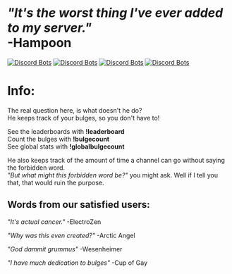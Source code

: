 _"It's the worst thing I've ever added to my server."_  
-Hampoon
=======

[![Discord Bots](https://top.gg/api/widget/status/517201738646945803.svg)](https://top.gg/bot/517201738646945803)
[![Discord Bots](https://top.gg/api/widget/servers/517201738646945803.svg)](https://top.gg/bot/517201738646945803)
[![Discord Bots](https://top.gg/api/widget/lib/517201738646945803.svg)](https://top.gg/bot/517201738646945803)
[![Discord Bots](https://top.gg/api/widget/owner/517201738646945803.svg)](https://top.gg/bot/517201738646945803)


# Info:
The real question here, is what doesn't he do?  
He keeps track of your bulges, so you don't have to!

See the leaderboards with **!leaderboard**  
Count the bulges with **!bulgecount**  
See global stats with **!globalbulgecount**

He also keeps track of the amount of time a channel can go without saying the forbidden word.  
_"But what might this forbidden word be?"_ you might ask. Well if I tell you that, that would ruin the purpose.

## Words from our satisfied users:

_"It's actual cancer."_
-ElectroZen

_"Why was this even created?"_
-Arctic Angel

_"God dammit grummus"_
-Wesenheimer

_"I have much dedication to bulges"_
-Cup of Gay
